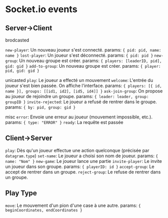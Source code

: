 Socket.io events
================
Server->Client
--------------
brodcasted

`new-player`:		Un nouveau joueur s'est connecté. params: `{ pid: pid, name: name }`
`lost-player`:		Un joueur s'est déconnecté. params: `{ pid: pid }`
`new-group`:		Un nouveau groupe est créer. params: `{ players: [leaderID, pid], gid: gid }`
`add-to-group`:		Un nouveau groupe est créer. params: `{ player: pid, gid: gid }`

unicasted
`play`:			Le joueur a effecté un mouvement
`welcome`:		L'entrée du joueur s'est bien passée. On affiche l'interface. params: `{ players: [{ id, name }], groups: [[id1, id2], [id5, id4]] }`
`ask-join-group`:	On propose au joueur de rejoindre un groupe. params: `{ leader: leader, group: groupID }`
`invite-rejected`:	Le joueur a refusé de rentrer dans le groupe. params: `{ by: pid, group: gid }`

misc
`error`:		Envoie une erreur au joueur (mouvement impossible, etc.). params: `{ type: "ERROR" }`
`ready`:		La requête est passée

Client->Server
--------------
`play`: 		Dès qu'un joueur effectue une action quelconque (précisée par `datagram.type`)
`set-name`:		Le joueur a choisi son nom de joueur. params: `{ name: "Nom" }`
`new-game`:		Le joueur lance une partie
`invite-player`:	Le invite un joueur dans son groupe. params: `{ playerID: id }`
`accept-group`:		Le accept de rentrer dans un groupe.
`reject-group`:		Le refuse de rentrer dans un groupe.

Play Type
---------
`move`:		Le mouvement d'un pion d'une case à une autre. params: `{ beginCoordinates, endCoordinates }`

